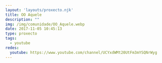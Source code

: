 ```yaml
---
layout: 'layouts/proxecto.njk'
title: OO Aquele
description: ""
img: /img/comunidade/OO_Aquele.webp
date: 2017-11-05 10:45:13
type: proxecto
tags:
  - youtube
redes:
  youtube: https://www.youtube.com/channel/UCYxdWMt20UtFm3mYSQNrWyg
---
```

